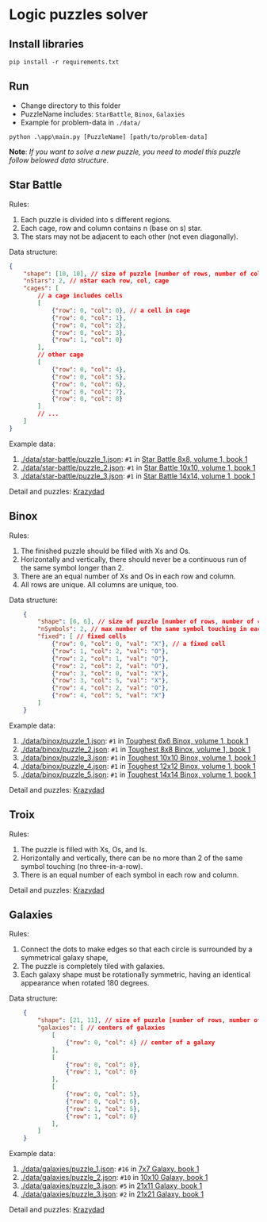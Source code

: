 # Logic puzzles solver

## Install libraries

```
pip install -r requirements.txt
```

## Run

- Change directory to this folder
- PuzzleName includes: `StarBattle`, `Binox`, `Galaxies`
- Example for problem-data in `./data/`

```
python .\app\main.py [PuzzleName] [path/to/problem-data]
```

**Note**: *If you want to solve a new puzzle, you need to model this puzzle follow belowed data structure.*

## Star Battle
Rules:
1. Each puzzle is divided into s different regions.
2. Each cage, row and column contains n (base on s) star.
3. The stars may not be adjacent to each other (not even diagonally).

Data structure:
```json
{
    "shape": [10, 10], // size of puzzle [number of rows, number of columns]
    "nStars": 2, // nStar each row, col, cage
    "cages": [
        // a cage includes cells
        [
            {"row": 0, "col": 0}, // a cell in cage
            {"row": 0, "col": 1},
            {"row": 0, "col": 2},
            {"row": 0, "col": 3},
            {"row": 1, "col": 0}
        ],
        // other cage
        [
            {"row": 0, "col": 4},
            {"row": 0, "col": 5},
            {"row": 0, "col": 6},
            {"row": 0, "col": 7},
            {"row": 0, "col": 8}
        ]
        // ...
    ]
}
```

Example data:
1. [./data/star-battle/puzzle_1.json](https://github.com/Tung-hehe/LogicPuzzlesSolver/blob/main/data/star-battle/puzzle_1.json): `#1` in [Star Battle 8x8, volume 1, book 1](https://files.krazydad.com/starbattle/sfiles/STAR_R2_8x8_v1_b1.pdf)
2. [./data/star-battle/puzzle_2.json](https://github.com/Tung-hehe/LogicPuzzlesSolver/blob/main/data/star-battle/puzzle_2.json): `#1` in [Star Battle 10x10, volume 1, book 1](https://files.krazydad.com/starbattle/sfiles/STAR_R2_10x10_v1_b1.pdf)
3. [./data/star-battle/puzzle_3.json](https://github.com/Tung-hehe/LogicPuzzlesSolver/blob/main/data/star-battle/puzzle_3.json): `#1` in [Star Battle 14x14, volume 1, book 1](https://files.krazydad.com/starbattle/sfiles/STAR_14x14_v1_b1.pdf)

Detail and puzzles: [Krazydad](https://krazydad.com/starbattle/)

## Binox
Rules:
1. The finished puzzle should be filled with Xs and Os.
2. Horizontally and vertically, there should never be a continuous run of the same symbol longer than 2.
3. There are an equal number of Xs and Os in each row and column.
4. All rows are unique. All columns are unique, too.

Data structure:
```json
    {
        "shape": [6, 6], // size of puzzle [number of rows, number of columns]
        "nSymbols": 2, // max number of the same symbol touching in each row, col
        "fixed": [ // fixed cells
            {"row": 0, "col": 0, "val": "X"}, // a fixed cell
            {"row": 1, "col": 2, "val": "O"},
            {"row": 2, "col": 1, "val": "O"},
            {"row": 2, "col": 2, "val": "O"},
            {"row": 3, "col": 0, "val": "X"},
            {"row": 3, "col": 5, "val": "X"},
            {"row": 4, "col": 2, "val": "O"},
            {"row": 4, "col": 5, "val": "X"}
        ]
    }
```

Example data:
1. [./data/binox/puzzle_1.json](https://github.com/Tung-hehe/LogicPuzzlesSolver/blob/main/data/binox/puzzle_1.json): `#1` in [Toughest 6x6 Binox, volume 1, book 1](https://files.krazydad.com/binox/sfiles/BINOX_6x6_TF_v1_4pp_b1.pdf)
2. [./data/binox/puzzle_2.json](https://github.com/Tung-hehe/LogicPuzzlesSolver/blob/main/data/binox/puzzle_2.json): `#1` in [Toughest 8x8 Binox, volume 1, book 1](https://files.krazydad.com/binox/sfiles/BINOX_8x8_TF_v1_4pp_b1.pdf)
3. [./data/binox/puzzle_3.json](https://github.com/Tung-hehe/LogicPuzzlesSolver/blob/main/data/binox/puzzle_3.json): `#1` in [Toughest 10x10 Binox, volume 1, book 1](https://files.krazydad.com/binox/sfiles/BINOX_10x10_TF_v1_4pp_b1.pdf)
4. [./data/binox/puzzle_4.json](https://github.com/Tung-hehe/LogicPuzzlesSolver/blob/main/data/binox/puzzle_4.json): `#1` in [Toughest 12x12 Binox, volume 1, book 1](https://files.krazydad.com/binox/sfiles/BINOX_12x12_TF_v1_2pp_b1.pdf)
5. [./data/binox/puzzle_5.json](https://github.com/Tung-hehe/LogicPuzzlesSolver/blob/main/data/binox/puzzle_5.json): `#1` in [Toughest 14x14 Binox, volume 1, book 1](https://files.krazydad.com/binox/sfiles/BINOX_14x14_TF_v1_2pp_b1.pdf)

Detail and puzzles: [Krazydad](https://krazydad.com/binox/)

## Troix
Rules:
1. The puzzle is filled with Xs, Os, and Is.
2. Horizontally and vertically, there can be no more than 2 of the same symbol touching (no three-in-a-row).
3. There is an equal number of each symbol in each row and column.

Detail and puzzles: [Krazydad](https://krazydad.com/troix/)

## Galaxies
Rules:
1. Connect the dots to make edges so that each circle is surrounded by a symmetrical galaxy shape,
2. The puzzle is completely tiled with galaxies.
3. Each galaxy shape must be rotationally symmetric, having an identical appearance when rotated 180 degrees.

Data structure:
```json
    {
        "shape": [21, 11], // size of puzzle [number of rows, number of columns]
        "galaxies": [ // centers of galaxies
            [
                {"row": 0, "col": 4} // center of a galaxy
            ],
            [
                {"row": 0, "col": 0},
                {"row": 1, "col": 0}
            ],
            [
                {"row": 0, "col": 5},
                {"row": 0, "col": 6},
                {"row": 1, "col": 5},
                {"row": 1, "col": 6}
            ],
        ]
    }
```

Example data:
1. [./data/galaxies/puzzle_1.json](https://github.com/Tung-hehe/LogicPuzzlesSolver/blob/main/data/galaxies/puzzle_1.json): `#16` in [ 7x7 Galaxy, book 1](https://files.krazydad.com/galaxies/books/GAL_d7_b1.pdf)
2. [./data/galaxies/puzzle_2.json](https://github.com/Tung-hehe/LogicPuzzlesSolver/blob/main/data/galaxies/puzzle_2.json): `#10` in [ 10x10 Galaxy, book 1](https://files.krazydad.com/galaxies/books/GAL_d10_b1.pdf)
3. [./data/galaxies/puzzle_3.json](https://github.com/Tung-hehe/LogicPuzzlesSolver/blob/main/data/galaxies/puzzle_3.json): `#5` in [ 21x11 Galaxy, book 1](https://files.krazydad.com/galaxies/books/GAL_d11_b1.pdf)
4. [./data/galaxies/puzzle_3.json](https://github.com/Tung-hehe/LogicPuzzlesSolver/blob/main/data/galaxies/puzzle_4.json): `#2` in [ 21x21 Galaxy, book 1](https://files.krazydad.com/galaxies/books/GAL_d21_b1.pdf)

Detail and puzzles: [Krazydad](https://krazydad.com/galaxies/)
